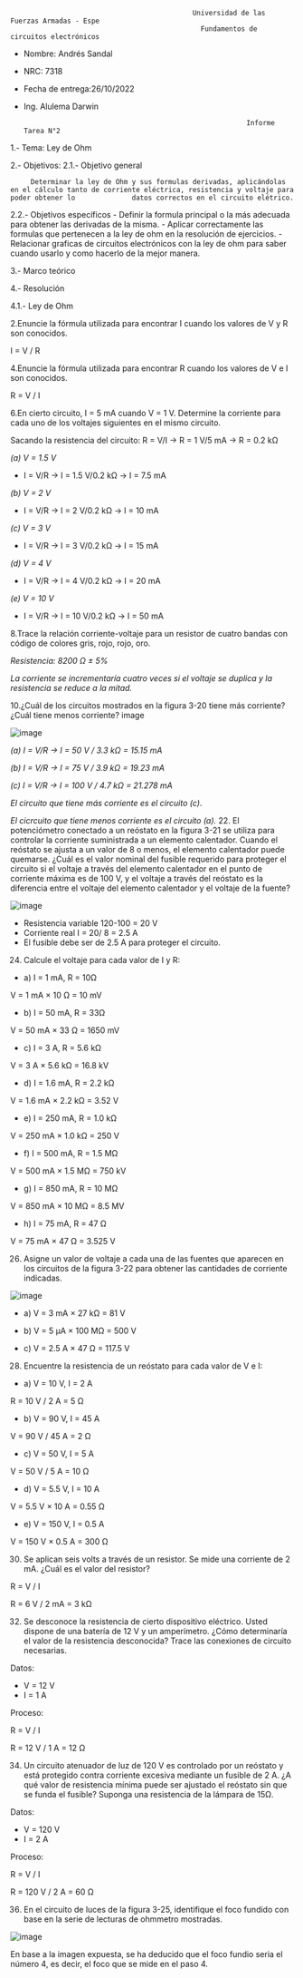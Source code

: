                                                  Universidad de las Fuerzas Armadas - Espe
                                                   Fundamentos de circuitos electrónicos 
- Nombre: Andrés Sandal
- NRC: 7318
- Fecha de entrega:26/10/2022
- Ing. Alulema Darwin

                                                             Informe Tarea N°2
1.- Tema: Ley de Ohm

2.- Objetivos: 
   2.1.- Objetivo general
         
         Determinar la ley de Ohm y sus formulas derivadas, aplicándolas en el cálculo tanto de corriente eléctrica, resistencia y voltaje para poder obtener lo              datos correctos en el circuito elétrico.
         
   2.2.- Objetivos específicos
         - Definir la formula principal o la más adecuada para obtener las derivadas de la misma.
         - Aplicar correctamente las formulas que pertenecen a la ley de ohm  en la resolución de ejercicios.
         - Relacionar graficas de circuitos electrónicos con la ley de ohm para saber cuando usarlo y como hacerlo de la mejor manera. 

3.- Marco teórico


4.- Resolución

   4.1.- Ley de Ohm
   
2.Enuncie la fórmula utilizada para encontrar I cuando los valores de V y R son conocidos.

I = V / R

4.Enuncie la fórmula utilizada para encontrar R cuando los valores de V e I son conocidos.

R = V / I

6.En cierto circuito, I = 5 mA cuando V = 1 V. Determine la corriente para cada uno de los voltajes siguientes en el mismo circuito.

Sacando la resistencia del circuito: R = V/I     →    R = 1 V/5 mA   →    R = 0.2 kΩ 

*(a) V = 1.5 V*   

* I = V/R   →      I = 1.5 V/0.2 kΩ      →   I = 7.5 mA

*(b) V = 2 V*    

* I = V/R   →      I = 2 V/0.2 kΩ        →   I = 10 mA

*(c) V = 3 V*    

* I = V/R   →      I = 3 V/0.2 kΩ        →   I = 15 mA

*(d) V = 4 V*     

* I = V/R   →      I = 4 V/0.2 kΩ        →   I = 20 mA

*(e) V = 10 V*   

* I = V/R   →      I = 10 V/0.2 kΩ       →   I = 50 mA

8.Trace la relación corriente-voltaje para un resistor de cuatro bandas con código de colores gris, rojo, rojo, oro.

*Resistencia: 8200 Ω ± 5%*

*La corriente se incrementaría cuatro veces si el voltaje se duplica y la resistencia se reduce a la mitad.*

10.¿Cuál de los circuitos mostrados en la figura 3-20 tiene más corriente? ¿Cuál tiene menos corriente?
image

![image](https://user-images.githubusercontent.com/105617383/170329429-c89b86c4-f093-443b-bef0-51e61e676082.png)

*(a) I = V/R     →     I = 50 V / 3.3 kΩ = 15.15 mA*

*(b) I = V/R     →     I = 75 V / 3.9 kΩ = 19.23 mA*

*(c) I = V/R     →     I = 100 V / 4.7 kΩ = 21.278 mA*

*El circuito que tiene más corriente es el circuito (c).*

*El cicrcuito que tiene menos corriente es el circuito (a).*
22. El potenciómetro conectado a un reóstato en la figura 3-21 se utiliza para controlar la corriente suministrada a un elemento calentador. Cuando el reóstato se ajusta a un valor de 8  o menos, el elemento calentador puede quemarse. ¿Cuál es el valor nominal del fusible requerido para proteger el circuito si el voltaje a través del elemento calentador en el punto de corriente máxima es de 100 V, y el voltaje a través del reóstato es la diferencia entre el voltaje del elemento calentador y el voltaje de la fuente?

![image](https://user-images.githubusercontent.com/105684550/170414181-373994bd-adb0-4402-b4e7-e70b1afd6564.png)

- Resistencia variable 120-100 = 20 V
- Corriente real I = 20/ 8 = 2.5 A
- El fusible debe ser de 2.5 A para proteger el circuito.

24. Calcule el voltaje para cada valor de I y R:
  
  - a) I = 1 mA, R = 10Ω
  
  V = 1 mA × 10 Ω = 10 mV
  
  
  - b) I = 50 mA, R = 33Ω
  
  V = 50 mA × 33 Ω = 1650 mV
  
  
  - c) I = 3 A, R = 5.6 kΩ
  
  V = 3 A × 5.6 kΩ = 16.8 kV
  
  
  - d) I = 1.6 mA, R = 2.2 kΩ
  
  V = 1.6 mA × 2.2 kΩ = 3.52 V
  
  
  - e) I = 250 mA, R = 1.0 kΩ
  
  V = 250 mA × 1.0 kΩ = 250 V
  
  
  - f) I = 500 mA, R = 1.5 MΩ
  
  V = 500 mA × 1.5 MΩ = 750 kV
  
  
  - g) I = 850 mA, R = 10 MΩ
  
  V = 850 mA × 10 MΩ = 8.5 MV
 
  
  - h) I = 75 mA, R = 47 Ω
  
  V = 75 mA × 47 Ω = 3.525 V
  
  
26. Asigne un valor de voltaje a cada una de las fuentes que aparecen en los circuitos de la figura 3-22 para obtener las cantidades de corriente indicadas.

![image](https://user-images.githubusercontent.com/105684550/170424569-b46a9296-ea80-4c0e-b1ee-07dfa5ce69dc.png)
  - a) V = 3 mA × 27 kΩ = 81 V
  
  - b) V = 5 µA × 100 MΩ = 500 V
  
  - c) V = 2.5 A × 47 Ω = 117.5 V
  

28. Encuentre la resistencia de un reóstato para cada valor de V e I:

  - a) V = 10 V, I = 2 A
  
  R = 10 V / 2 A = 5 Ω
  
  
  - b) V = 90 V, I = 45 A
  
  V = 90 V / 45 A = 2 Ω
  
  
  - c) V = 50 V, I = 5 A
  
  V = 50 V / 5 A = 10 Ω
  
  
  - d) V = 5.5 V, I = 10 A
  
  V = 5.5 V × 10 A = 0.55 Ω
  
  
  - e) V = 150 V, I = 0.5 A
  
  V = 150 V × 0.5 A = 300 Ω
  

30. Se aplican seis volts a través de un resistor. Se mide una corriente de 2 mA. ¿Cuál es el valor del resistor?

R = V / I

R = 6 V / 2 mA = 3 kΩ

32. Se desconoce la resistencia de cierto dispositivo eléctrico. Usted dispone de una batería de 12 V y un
amperímetro. ¿Cómo determinaría el valor de la resistencia desconocida? Trace las conexiones de circuito necesarias.

Datos:
- V = 12 V
- I = 1 A

Proceso:

R = V / I

R = 12 V / 1 A = 12 Ω


34. Un circuito atenuador de luz de 120 V es controlado por un reóstato y está protegido contra corriente excesiva mediante un fusible de 2 A. ¿A qué valor de resistencia mínima puede ser ajustado el reóstato sin que se funda el fusible? Suponga una resistencia de la lámpara de 15Ω.

Datos:
- V = 120 V
- I = 2 A

Proceso:

R = V / I

R = 120 V / 2 A = 60 Ω


36. En el circuito de luces de la figura 3-25, identifique el foco fundido con base en la serie de lecturas de ohmmetro mostradas.

![image](https://user-images.githubusercontent.com/105684550/170428359-efdd72ba-4678-4ab7-822a-b18f867e1fc8.png)

En base a la imagen expuesta, se ha deducido que el foco fundio seria el número 4, es decir, el foco que se mide en el paso 4.
